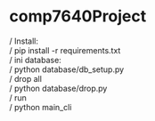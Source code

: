 # comp7640Project
/ Install:  
/ pip install -r requirements.txt  
/ ini database:  
/ python database/db_setup.py  
/ drop all  
/ python database/drop.py  
/ run  
/ python main_cli
